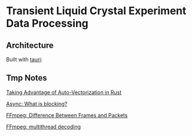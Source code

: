 # Transient Liquid Crystal Experiment Data Processing

## Architecture

Built with [tauri](https://tauri.studio/en/):

## Tmp Notes

[Taking Advantage of Auto-Vectorization in Rust](https://www.nickwilcox.com/blog/autovec)

[Async: What is blocking?](https://ryhl.io/blog/async-what-is-blocking/)

[FFmpeg: Difference Between Frames and Packets](https://stackoverflow.com/questions/53574798/difference-between-frames-and-packets-in-ffmpeg)

[FFmpeg: multithread decoding](https://www.cnblogs.com/TaigaCon/p/10220356.html)
